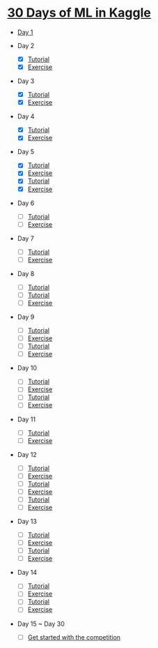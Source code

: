 # [30 Days of ML in Kaggle](https://www.kaggle.com/thirty-days-of-ml)

- [Day 1](https://www.kaggle.com/alexisbcook/getting-started-with-kaggle?utm_medium=email&utm_source=gamma&utm_campaign=thirty-days-of-ml&utm_content=day-1)

- Day 2
    - [x] [Tutorial](https://www.kaggle.com/colinmorris/hello-python?utm_medium=email&utm_source=gamma&utm_campaign=thirty-days-of-ml&utm_content=day-2)
    - [x] [Exercise](https://www.kaggle.com/scratchpad/notebook0e6fc8bada/edit)

- Day 3
    -  [x] [Tutorial](https://www.kaggle.com/colinmorris/functions-and-getting-help?utm_medium=email&utm_source=gamma&utm_campaign=thirty-days-of-ml&utm_content=day-3)
    -  [x] [Exercise](https://www.kaggle.com/scratchpad/notebook8f854b57a1/edit)

- Day 4
    -  [x] [Tutorial](https://www.kaggle.com/colinmorris/booleans-and-conditionals?utm_medium=email&utm_source=gamma&utm_campaign=thirty-days-of-ml&utm_content=day-4)
    -  [x] [Exercise](https://www.kaggle.com/scratchpad/notebook0c04bfbf8c/edit)
    
- Day 5
    -  [x] [Tutorial](https://www.kaggle.com/colinmorris/lists?utm_medium=email&utm_source=gamma&utm_campaign=thirty-days-of-ml&utm_content=day-5)
    -  [x] [Exercise](https://www.kaggle.com/scratchpad/notebook14982e3e61/edit)
    -  [x] [Tutorial](https://www.kaggle.com/colinmorris/loops-and-list-comprehensions?utm_medium=email&utm_source=gamma&utm_campaign=thirty-days-of-ml&utm_content=day-5)
    -  [x] [Exercise](https://www.kaggle.com/scratchpad/notebooka762db87b4/edit)
    
- Day 6
   - [ ] [Tutorial](https://www.kaggle.com/colinmorris/strings-and-dictionaries?utm_medium=email&utm_source=gamma&utm_campaign=thirty-days-of-ml&utm_content=day-6)
   - [ ] [Exercise](https://www.kaggle.com/scratchpad/notebookfe0dc681c0/edit)

- Day 7
   - [ ] [Tutorial](https://www.kaggle.com/colinmorris/working-with-external-libraries?utm_medium=email&utm_source=gamma&utm_campaign=thirty-days-of-ml&utm_content=day-7)
   - [ ] [Exercise](https://www.kaggle.com/scratchpad/notebookc8e832d42f/edit)

- Day 8
   - [ ] [Tutorial](https://www.kaggle.com/dansbecker/how-models-work?utm_medium=email&utm_source=gamma&utm_campaign=thirty-days-of-ml&utm_content=day-8)
   - [ ] [Tutorial](https://www.kaggle.com/dansbecker/basic-data-exploration?utm_medium=email&utm_source=gamma&utm_campaign=thirty-days-of-ml&utm_content=day-8)
   - [ ] [Exercise](https://www.kaggle.com/scratchpad/notebookc21e868b74/edit)

- Day 9
   - [ ] [Tutorial](https://www.kaggle.com/dansbecker/your-first-machine-learning-model?utm_medium=email&utm_source=gamma&utm_campaign=thirty-days-of-ml&utm_content=day-9)
   - [ ] [Exercise](https://www.kaggle.com/scratchpad/notebook6c85c425f1/edit)
   - [ ] [Tutorial](https://www.kaggle.com/dansbecker/model-validation?utm_medium=email&utm_source=gamma&utm_campaign=thirty-days-of-ml&utm_content=day-9)
   - [ ] [Exercise](https://www.kaggle.com/scratchpad/notebookb1882cfbc8/edit)

- Day 10
   - [ ] [Tutorial](https://www.kaggle.com/dansbecker/underfitting-and-overfitting?utm_medium=email&utm_source=gamma&utm_campaign=thirty-days-of-ml&utm_content=day-10)
   - [ ] [Exercise](https://www.kaggle.com/scratchpad/notebook7ea31291a2/edit)
   - [ ] [Tutorial](https://www.kaggle.com/dansbecker/random-forests?utm_medium=email&utm_source=gamma&utm_campaign=thirty-days-of-ml&utm_content=day-10)
   - [ ] [Exercise](https://www.kaggle.com/scratchpad/notebook0ccaf88963/edit) 

- Day 11
   - [ ] [Tutorial](https://www.kaggle.com/alexisbcook/machine-learning-competitions?utm_medium=email&utm_source=gamma&utm_campaign=thirty-days-of-ml&utm_content=day-11)
   - [ ] [Exercise](https://www.kaggle.com/scratchpad/notebookbb7aac3405/edit)

- Day 12
   - [ ] [Tutorial](https://www.kaggle.com/alexisbcook/introduction?utm_medium=email&utm_source=gamma&utm_campaign=thirty-days-of-ml&utm_content=day-12)
   - [ ] [Exercise](https://www.kaggle.com/scratchpad/notebook090f0d6c6f/edit)
   - [ ] [Tutorial](https://www.kaggle.com/alexisbcook/missing-values?utm_medium=email&utm_source=gamma&utm_campaign=thirty-days-of-ml&utm_content=day-12)
   - [ ] [Exercise](https://www.kaggle.com/scratchpad/notebook8756bbacee/edit)
   - [ ] [Tutorial](https://www.kaggle.com/alexisbcook/categorical-variables?utm_medium=email&utm_source=gamma&utm_campaign=thirty-days-of-ml&utm_content=day-12)
   - [ ] [Exercise](https://www.kaggle.com/scratchpad/notebook91dcf4f48d/edit)

- Day 13
   - [ ] [Tutorial](https://www.kaggle.com/alexisbcook/pipelines?utm_medium=email&utm_source=gamma&utm_campaign=thirty-days-of-ml&utm_content=day-13)
   - [ ] [Exercise](https://www.kaggle.com/scratchpad/notebook0c053e11da/edit)
   - [ ] [Tutorial](https://www.kaggle.com/alexisbcook/cross-validation?utm_medium=email&utm_source=gamma&utm_campaign=thirty-days-of-ml&utm_content=day-13)
   - [ ] [Exercise](https://www.kaggle.com/scratchpad/notebook10cf93a3a7/edit)

- Day 14
   - [ ] [Tutorial](https://www.kaggle.com/alexisbcook/xgboost?utm_medium=email&utm_source=gamma&utm_campaign=thirty-days-of-ml&utm_content=day-14)
   - [ ] [Exercise](https://www.kaggle.com/scratchpad/notebookeb1b8e50f5/edit)
   - [ ] [Tutorial](https://www.kaggle.com/alexisbcook/data-leakage?utm_medium=email&utm_source=gamma&utm_campaign=thirty-days-of-ml&utm_content=day-14)
   - [ ] [Exercise](https://www.kaggle.com/scratchpad/notebook5e967d9508/edit)

- Day 15 ~ Day 30
   - [ ] [Get started with the competition](https://www.kaggle.com/account/login?returnUrl=%2Ft%2F393fc35395f012ed16690ef2a8fce161)

